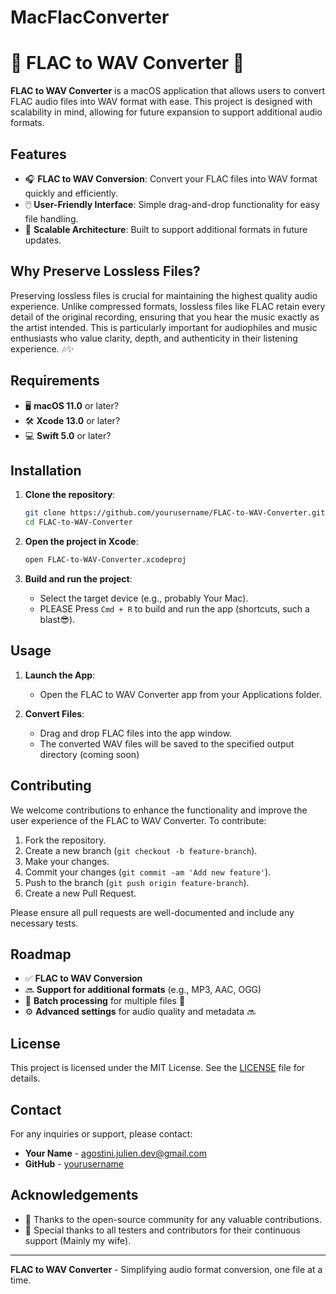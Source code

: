 # MacFlacConverter
# 🎵 FLAC to WAV Converter 🎵

**FLAC to WAV Converter** is a macOS application that allows users to convert FLAC audio files into WAV format with ease. This project is designed with scalability in mind, allowing for future expansion to support additional audio formats.

## Features

- 🎧 **FLAC to WAV Conversion**: Convert your FLAC files into WAV format quickly and efficiently.
- 🖱️ **User-Friendly Interface**: Simple drag-and-drop functionality for easy file handling.
- 🔄 **Scalable Architecture**: Built to support additional formats in future updates.

## Why Preserve Lossless Files?

Preserving lossless files is crucial for maintaining the highest quality audio experience. Unlike compressed formats, lossless files like FLAC retain every detail of the original recording, ensuring that you hear the music exactly as the artist intended. This is particularly important for audiophiles and music enthusiasts who value clarity, depth, and authenticity in their listening experience. 🎶✨

## Requirements

- 🖥️ **macOS 11.0** or later?
- 🛠️ **Xcode 13.0** or later?
- 💻 **Swift 5.0** or later?

## Installation

1. **Clone the repository**:
    ```bash
    git clone https://github.com/yourusername/FLAC-to-WAV-Converter.git
    cd FLAC-to-WAV-Converter
    ```

2. **Open the project in Xcode**:
    ```bash
    open FLAC-to-WAV-Converter.xcodeproj
    ```

3. **Build and run the project**:
    - Select the target device (e.g., probably Your Mac).
    - PLEASE Press `Cmd + R` to build and run the app (shortcuts, such a blast😎).

## Usage

1. **Launch the App**:
    - Open the FLAC to WAV Converter app from your Applications folder.

2. **Convert Files**:
    - Drag and drop FLAC files into the app window.
    - The converted WAV files will be saved to the specified output directory (coming soon)

## Contributing

We welcome contributions to enhance the functionality and improve the user experience of the FLAC to WAV Converter. To contribute:

1. Fork the repository.
2. Create a new branch (`git checkout -b feature-branch`).
3. Make your changes.
4. Commit your changes (`git commit -am 'Add new feature'`).
5. Push to the branch (`git push origin feature-branch`).
6. Create a new Pull Request.

Please ensure all pull requests are well-documented and include any necessary tests.

## Roadmap

- ✅ **FLAC to WAV Conversion**
- 🔜 **Support for additional formats** (e.g., MP3, AAC, OGG)
- 🔄 **Batch processing** for multiple files 🥳
- ⚙️ **Advanced settings** for audio quality and metadata 🔜

## License

This project is licensed under the MIT License. See the [LICENSE](LICENSE) file for details.

## Contact

For any inquiries or support, please contact:

- **Your Name** - [agostini.julien.dev@gmail.com](mailto:agostini.julien.dev@gmail.com)
- **GitHub** - [yourusername](https://github.com/julien481516)

## Acknowledgements

- 🙏 Thanks to the open-source community for any valuable contributions.
- 🎉 Special thanks to all testers and contributors for their continuous support (Mainly my wife).

---

**FLAC to WAV Converter** - Simplifying audio format conversion, one file at a time.
